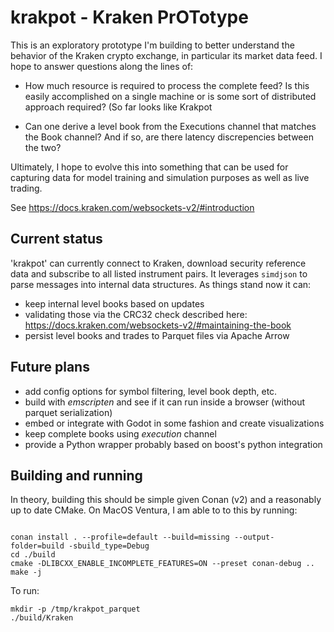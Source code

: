 # krakpot - Kraken PrOTotype

This is an exploratory prototype I'm building to better understand the
behavior of the Kraken crypto exchange, in particular its market data
feed. I hope to answer questions along the lines of:

 - How much resource is required to process the complete feed? Is this
   easily accomplished on a single machine or is some sort of
   distributed approach required? (So far looks like Krakpot 
   
 - Can one derive a level book from the Executions channel that
   matches the Book channel? And if so, are there latency
   discrepencies between the two?
   
Ultimately, I hope to evolve this into something that can be used for
capturing data for model training and simulation purposes as well as
live trading.

See https://docs.kraken.com/websockets-v2/#introduction

## Current status

'krakpot' can currently connect to Kraken, download security reference
data and subscribe to all listed instrument pairs. It leverages
`simdjson` to parse messages into internal data structures. As things
stand now it can:

- keep internal level books based on updates
- validating those via the CRC32 check described here:  https://docs.kraken.com/websockets-v2/#maintaining-the-book
- persist level books and trades to Parquet files via Apache Arrow

## Future plans

- add config options for symbol filtering, level book depth, etc.
- build with *emscripten* and see if it can run inside a browser (without parquet serialization)
- embed or integrate with Godot in some fashion and create visualizations
- keep complete books using *execution* channel
- provide a Python wrapper probably based on boost's python integration

## Building and running

In theory, building this should be simple given Conan (v2) and a
reasonably up to date CMake. On MacOS Ventura, I am able to to this by running:

```

conan install . --profile=default --build=missing --output-folder=build -sbuild_type=Debug
cd ./build
cmake -DLIBCXX_ENABLE_INCOMPLETE_FEATURES=ON --preset conan-debug ..
make -j
```

To run:
```
mkdir -p /tmp/krakpot_parquet
./build/Kraken
```
